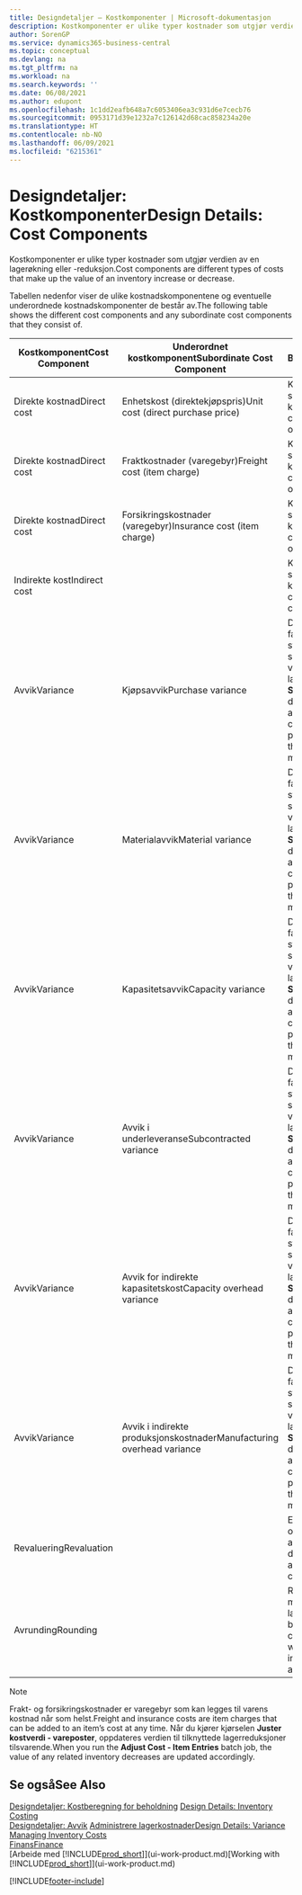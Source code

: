 ```yaml
---
title: Designdetaljer – Kostkomponenter | Microsoft-dokumentasjon
description: Kostkomponenter er ulike typer kostnader som utgjør verdien av en lagerøkning eller -reduksjon.
author: SorenGP
ms.service: dynamics365-business-central
ms.topic: conceptual
ms.devlang: na
ms.tgt_pltfrm: na
ms.workload: na
ms.search.keywords: ''
ms.date: 06/08/2021
ms.author: edupont
ms.openlocfilehash: 1c1dd2eafb648a7c6053406ea3c931d6e7cecb76
ms.sourcegitcommit: 0953171d39e1232a7c126142d68cac858234a20e
ms.translationtype: HT
ms.contentlocale: nb-NO
ms.lasthandoff: 06/09/2021
ms.locfileid: "6215361"
---
```

# <a name="design-details-cost-components"></a><span data-ttu-id="4d314-103">Designdetaljer: Kostkomponenter</span><span class="sxs-lookup"><span data-stu-id="4d314-103">Design Details: Cost Components</span></span>
<span data-ttu-id="4d314-104">Kostkomponenter er ulike typer kostnader som utgjør verdien av en lagerøkning eller -reduksjon.</span><span class="sxs-lookup"><span data-stu-id="4d314-104">Cost components are different types of costs that make up the value of an inventory increase or decrease.</span></span>  

 <span data-ttu-id="4d314-105">Tabellen nedenfor viser de ulike kostnadskomponentene og eventuelle underordnede kostnadskomponenter de består av.</span><span class="sxs-lookup"><span data-stu-id="4d314-105">The following table shows the different cost components and any subordinate cost components that they consist of.</span></span>  

|<span data-ttu-id="4d314-106">Kostkomponent</span><span class="sxs-lookup"><span data-stu-id="4d314-106">Cost Component</span></span>|<span data-ttu-id="4d314-107">Underordnet kostkomponent</span><span class="sxs-lookup"><span data-stu-id="4d314-107">Subordinate Cost Component</span></span>|<span data-ttu-id="4d314-108">Beskrivelse</span><span class="sxs-lookup"><span data-stu-id="4d314-108">Description</span></span>|  
|--------------------|--------------------------------|---------------------------------------|  
|<span data-ttu-id="4d314-109">Direkte kostnad</span><span class="sxs-lookup"><span data-stu-id="4d314-109">Direct cost</span></span>|<span data-ttu-id="4d314-110">Enhetskost (direktekjøpspris)</span><span class="sxs-lookup"><span data-stu-id="4d314-110">Unit cost (direct purchase price)</span></span>|<span data-ttu-id="4d314-111">Kostnader som kan spores til et kostobjekt.</span><span class="sxs-lookup"><span data-stu-id="4d314-111">Cost that can be traced to a cost object.</span></span>|  
|<span data-ttu-id="4d314-112">Direkte kostnad</span><span class="sxs-lookup"><span data-stu-id="4d314-112">Direct cost</span></span>|<span data-ttu-id="4d314-113">Fraktkostnader (varegebyr)</span><span class="sxs-lookup"><span data-stu-id="4d314-113">Freight cost (item charge)</span></span>|<span data-ttu-id="4d314-114">Kostnader som kan spores til et kostobjekt.</span><span class="sxs-lookup"><span data-stu-id="4d314-114">Cost that can be traced to a cost object.</span></span>|  
|<span data-ttu-id="4d314-115">Direkte kostnad</span><span class="sxs-lookup"><span data-stu-id="4d314-115">Direct cost</span></span>|<span data-ttu-id="4d314-116">Forsikringskostnader (varegebyr)</span><span class="sxs-lookup"><span data-stu-id="4d314-116">Insurance cost (item charge)</span></span>|<span data-ttu-id="4d314-117">Kostnader som kan spores til et kostobjekt.</span><span class="sxs-lookup"><span data-stu-id="4d314-117">Cost that can be traced to a cost object.</span></span>|  
|<span data-ttu-id="4d314-118">Indirekte kost</span><span class="sxs-lookup"><span data-stu-id="4d314-118">Indirect cost</span></span>||<span data-ttu-id="4d314-119">Kostnad som ikke kan spores til et kostobjekt.</span><span class="sxs-lookup"><span data-stu-id="4d314-119">Cost that cannot be traced to a cost object.</span></span>|  
|<span data-ttu-id="4d314-120">Avvik</span><span class="sxs-lookup"><span data-stu-id="4d314-120">Variance</span></span>|<span data-ttu-id="4d314-121">Kjøpsavvik</span><span class="sxs-lookup"><span data-stu-id="4d314-121">Purchase variance</span></span>|<span data-ttu-id="4d314-122">Differansen mellom faktiske kostnader og standardkostnader, som bare bokføres for varer som bruker lagermetoden **Standard**.</span><span class="sxs-lookup"><span data-stu-id="4d314-122">The difference between actual and standard costs, which is only posted for items using the **Standard** costing method.</span></span>|  
|<span data-ttu-id="4d314-123">Avvik</span><span class="sxs-lookup"><span data-stu-id="4d314-123">Variance</span></span>|<span data-ttu-id="4d314-124">Materialavvik</span><span class="sxs-lookup"><span data-stu-id="4d314-124">Material variance</span></span>|<span data-ttu-id="4d314-125">Differansen mellom faktiske kostnader og standardkostnader, som bare bokføres for varer som bruker lagermetoden **Standard**.</span><span class="sxs-lookup"><span data-stu-id="4d314-125">The difference between actual and standard costs, which is only posted for items using the **Standard** costing method.</span></span>|  
|<span data-ttu-id="4d314-126">Avvik</span><span class="sxs-lookup"><span data-stu-id="4d314-126">Variance</span></span>|<span data-ttu-id="4d314-127">Kapasitetsavvik</span><span class="sxs-lookup"><span data-stu-id="4d314-127">Capacity variance</span></span>|<span data-ttu-id="4d314-128">Differansen mellom faktiske kostnader og standardkostnader, som bare bokføres for varer som bruker lagermetoden **Standard**.</span><span class="sxs-lookup"><span data-stu-id="4d314-128">The difference between actual and standard costs, which is only posted for items using the **Standard** costing method.</span></span>|  
|<span data-ttu-id="4d314-129">Avvik</span><span class="sxs-lookup"><span data-stu-id="4d314-129">Variance</span></span>|<span data-ttu-id="4d314-130">Avvik i underleveranse</span><span class="sxs-lookup"><span data-stu-id="4d314-130">Subcontracted variance</span></span>|<span data-ttu-id="4d314-131">Differansen mellom faktiske kostnader og standardkostnader, som bare bokføres for varer som bruker lagermetoden **Standard**.</span><span class="sxs-lookup"><span data-stu-id="4d314-131">The difference between actual and standard costs, which is only posted for items using the **Standard** costing method.</span></span>|  
|<span data-ttu-id="4d314-132">Avvik</span><span class="sxs-lookup"><span data-stu-id="4d314-132">Variance</span></span>|<span data-ttu-id="4d314-133">Avvik for indirekte kapasitetskost</span><span class="sxs-lookup"><span data-stu-id="4d314-133">Capacity overhead variance</span></span>|<span data-ttu-id="4d314-134">Differansen mellom faktiske kostnader og standardkostnader, som bare bokføres for varer som bruker lagermetoden **Standard**.</span><span class="sxs-lookup"><span data-stu-id="4d314-134">The difference between actual and standard costs, which is only posted for items using the **Standard** costing method.</span></span>|  
|<span data-ttu-id="4d314-135">Avvik</span><span class="sxs-lookup"><span data-stu-id="4d314-135">Variance</span></span>|<span data-ttu-id="4d314-136">Avvik i indirekte produksjonskostnader</span><span class="sxs-lookup"><span data-stu-id="4d314-136">Manufacturing overhead variance</span></span>|<span data-ttu-id="4d314-137">Differansen mellom faktiske kostnader og standardkostnader, som bare bokføres for varer som bruker lagermetoden **Standard**.</span><span class="sxs-lookup"><span data-stu-id="4d314-137">The difference between actual and standard costs, which is only posted for items using the **Standard** costing method.</span></span>|  
|<span data-ttu-id="4d314-138">Revaluering</span><span class="sxs-lookup"><span data-stu-id="4d314-138">Revaluation</span></span>||<span data-ttu-id="4d314-139">En nedskrivning eller oppskrivning av den aktuelle lagerverdien.</span><span class="sxs-lookup"><span data-stu-id="4d314-139">A depreciation or appreciation of the current inventory value.</span></span>|  
|<span data-ttu-id="4d314-140">Avrunding</span><span class="sxs-lookup"><span data-stu-id="4d314-140">Rounding</span></span>||<span data-ttu-id="4d314-141">Rest som skyldes måten verdsetting av lagerreduksjoner beregnes på.</span><span class="sxs-lookup"><span data-stu-id="4d314-141">Residuals caused by the way in which valuation of inventory decreases are calculated.</span></span>|  

> [!NOTE]  
>  <span data-ttu-id="4d314-142">Frakt- og forsikringskostnader er varegebyr som kan legges til varens kostnad når som helst.</span><span class="sxs-lookup"><span data-stu-id="4d314-142">Freight and insurance costs are item charges that can be added to an item’s cost at any time.</span></span> <span data-ttu-id="4d314-143">Når du kjører kjørselen **Juster kostverdi - vareposter**, oppdateres verdien til tilknyttede lagerreduksjoner tilsvarende.</span><span class="sxs-lookup"><span data-stu-id="4d314-143">When you run the **Adjust Cost - Item Entries** batch job, the value of any related inventory decreases are updated accordingly.</span></span>  

## <a name="see-also"></a><span data-ttu-id="4d314-144">Se også</span><span class="sxs-lookup"><span data-stu-id="4d314-144">See Also</span></span>  
 <span data-ttu-id="4d314-145">[Designdetaljer: Kostberegning for beholdning](design-details-inventory-costing.md) </span><span class="sxs-lookup"><span data-stu-id="4d314-145">[Design Details: Inventory Costing](design-details-inventory-costing.md) </span></span>  
 <span data-ttu-id="4d314-146">[Designdetaljer: Avvik](design-details-variance.md) [Administrere lagerkostnader](finance-manage-inventory-costs.md)</span><span class="sxs-lookup"><span data-stu-id="4d314-146">[Design Details: Variance](design-details-variance.md) [Managing Inventory Costs](finance-manage-inventory-costs.md)</span></span>  
 [<span data-ttu-id="4d314-147">Finans</span><span class="sxs-lookup"><span data-stu-id="4d314-147">Finance</span></span>](finance.md)  
 <span data-ttu-id="4d314-148">[Arbeide med [!INCLUDE[prod_short](includes/prod_short.md)]](ui-work-product.md)</span><span class="sxs-lookup"><span data-stu-id="4d314-148">[Working with [!INCLUDE[prod_short](includes/prod_short.md)]](ui-work-product.md)</span></span>  


[!INCLUDE[footer-include](includes/footer-banner.md)]